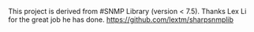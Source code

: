 This project is derived from #SNMP Library (version < 7.5). Thanks Lex Li for the great job he has done. https://github.com/lextm/sharpsnmplib
